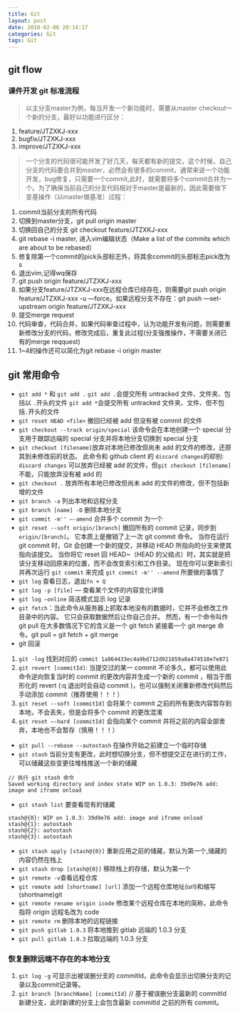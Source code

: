 ```yaml
---
title: Git
layout: post
date: 2018-02-06 20:14:17
categories: Git
tags: Git
---
```

## git flow

### 课件开发 git 标准流程
>以主分支master为例，每当开发一个新功能时，需要从master checkout一个新的分支，最好以功能进行区分：
1. feature/JTZXKJ-xxx
2. bugfix/JTZXKJ-xxx
3. improve/JTZXKJ-xxx

>一个分支的代码很可能开发了好几天，每天都有新的提交，这个时候，自己分支的代码要合并到master，必然会有很多的commit，通常来说一个功能开发，bug修复，只需要一个commit,此时，就需要将多个commit合并为一个。为了确保当前自己的分支代码相对于master是最新的，因此需要做下变基操作（以master做基准）过程：
1. commit当前分支的所有代码
2. 切换到master分支，git pull origin master
3. 切换回自己的分支 git checkout feature/JTZXKJ-xxx
4. git rebase -i master, 进入vim编辑状态（Make a list of the commits which are about to be rebased）
5. 修复除第一个commit的pick头部标志外，将其余commit的头部标志pick改为s
6. 退出vim,记得wq保存
7. git push origin feature/JTZXKJ-xxx
8. 如果分支feature/JTZXKJ-xxx在远程仓库已经存在，则需要git push origin feature/JTZXKJ-xxx -u —force。如果远程分支不存在：git push —set-upstream origin feature/JTZXKJ-xxx
9. 提交merge request
10. 代码审查，代码合并，如果代码审查过程中，认为功能开发有问题，则需要重新修改分支的代码，修改完成后，重复此过程(分支强推操作，不需要关闭已有的merge reqquest)
11. 1~4的操作还可以简化为git rebase -i origin master

## git 常用命令

- `git add *` 和 `git add .`
  `git add .`会提交所有 untracked 文件、文件夹、包括以 `.`开头的文件
  `git add *`会提交所有 untracked 文件夹、文件、但不包括`.`开头的文件
- `git reset HEAD <file>` 撤回已经被 add 但没有被 commit 的文件
- `git checkout --track origin/special` 该命令会在本地创建一个 special 分支用于跟踪远端的 special 分支并将本地分支切换到 special 分支
- `git checkout [filename]`放弃对本地已修改但尚未 add 的文件的修改，还原其到未修改前的状态。
  此命令和 github client 的 `discard changes`的却别: `discard changes` 可以放弃已经被 add 的文件，但`git checkout [filename]`不能，只能放弃没有被 add 的
- `git checkout .` 放弃所有本地已修改但尚未 add 的文件的修改，但不包括新增的文件
- `git branch -a` 列出本地和远程分支
- `git branch [name] -D` 删除本地分支
- `git commit -m'' —-amend` 合并多个 commit 为一个
- `git reset --soft origin/[branch]` 撤回所有的 commit 记录，同步到 `origin/[branch]`。
  它本质上是撤销了上一次 git commit 命令。 当你在运行 git commit 时，Git 会创建一个新的提交，并移动 HEAD 所指向的分支来使其指向该提交。 当你将它 reset 回 HEAD~（HEAD 的父结点）时，其实就是把该分支移动回原来的位置，而不会改变索引和工作目录。 现在你可以更新索引并再次运行 `git commit` 来完成 `git commit -m'' --amend` 所要做的事情了
- `git log` 查看日志，退出`fn + Q`
- `git log -p [file]` — 查看某个文件的内容变化详情
- `git log —online` 简洁模式显示 log 记录
- `git fetch`：当此命令从服务器上抓取本地没有的数据时，它并不会修改工作目录中的内容。 它只会获取数据然后让你自己合并。 然而，有一个命令叫作 git pull 在大多数情况下它的含义是一个 git fetch 紧接着一个 git merge 命令。git pull = git fetch + git merge
- git 回滚 
1. `git -log` 找到对应的
  `commit 1a864433ec4a9bd712d921859a8a474510e7e871` 
2. `git revert [commitId]`: 当提交过的某一 commit 不论多久，都可以使用此命令逆向恢复当时的 commit 的更改内容并生成一个新的 commit ，相当于图形化的 revert (:q 退出时会自动 commit )，也可以强制关闭重新修改代码然后手动添加 commit（推荐使用！！！） 
3. `git reset --soft [commitId]` 会将某个 commit 之前的所有更改内容暂存到本地，不会丢失，但是会将多个 commit 的更改混淆 
4. `git reset —-hard [commitId]` 会指向某个 commit 并将之前的内容全部舍弃，本地也不会暂存（慎用！！！）
- `git pull --rebase --autostash` 在操作开始之前建立一个临时存储
- `git stash` 当前分支有更改，此时想切换分支，但不想提交正在进行的工作，可以储藏这些变更往堆栈推送一个新的储藏
```
// 执行 git stash 命令
Saved working directory and index state WIP on 1.0.3: 39d9e76 add: image and iframe onload
```
- `git stash list` 要查看现有的储藏
```
stash@{0}: WIP on 1.0.3: 39d9e76 add: image and iframe onload
stash@{1}: autostash
stash@{2}: autostash
stash@{3}: autostash
```
- `git stash apply [stash@{0}]` 重新应用之前的储藏，默认为第一个,储藏的内容仍然在栈上
- `git stash drop [stash@{0}]` 移除栈上的存储，默认为第一个
- `git remote -v`查看远程仓库
- `git remote add [shortname] [url]` 添加一个远程仓库地址(url)和缩写(shortname)git
- `git remote rename origin icode` 修改某个远程仓库在本地的简称，此命令指将 origin 远程名改为 code
- `git remote rm` 删除本地的远程链接
- `git push gitlab 1.0.3` 将本地推到 gitlab 远端的 1.0.3 分支
- `git pull gitlab 1.0.3` 拉取远端的 1.0.3 分支

### 恢复删除远端不存在的本地分支
1. `git log -g` 可显示出被误删分支的 commitId，此命令会显示出切换分支的记录以及commit记录等。
2. `git branch [branchName] [commitId]` // 基于被误删分支最新的 commitId 新建分支，此时新建的分支上会包含最新 commitId 之前的所有 commit。